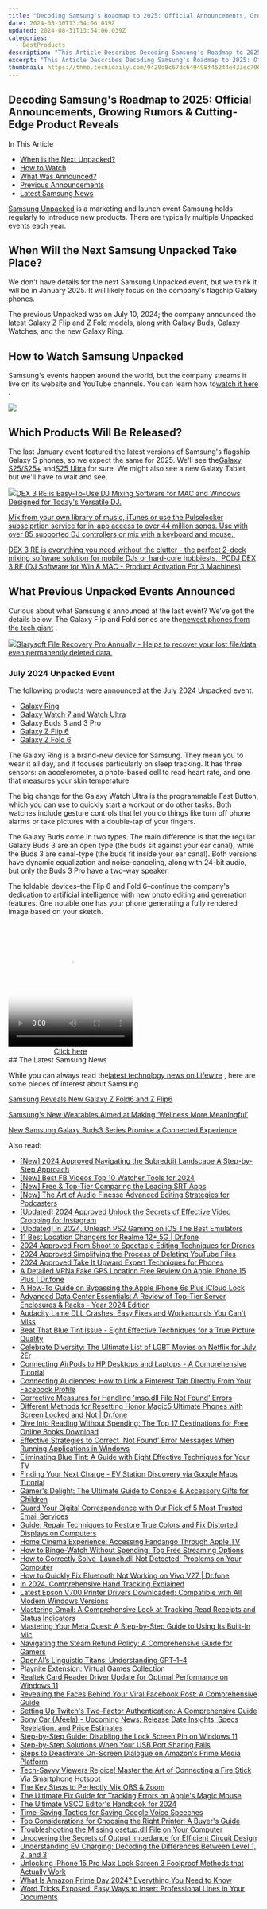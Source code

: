 ```yaml
---
title: "Decoding Samsung's Roadmap to 2025: Official Announcements, Growing Rumors & Cutting-Edge Product Reveals"
date: 2024-08-30T13:54:06.039Z
updated: 2024-08-31T13:54:06.039Z
categories:
  - BestProducts
description: "This Article Describes Decoding Samsung's Roadmap to 2025: Official Announcements, Growing Rumors & Cutting-Edge Product Reveals"
excerpt: "This Article Describes Decoding Samsung's Roadmap to 2025: Official Announcements, Growing Rumors & Cutting-Edge Product Reveals"
thumbnail: https://thmb.techidaily.com/9420d8c67dc649498f45244e433ec706e66933c2bf2f2b4b3c5585601cba7b98.jpg
---
```


## Decoding Samsung's Roadmap to 2025: Official Announcements, Growing Rumors & Cutting-Edge Product Reveals

 In This Article

* [When is the Next Unpacked?](https://www.lifewire.com/#toc-when-will-the-next-samsung-unpacked-take-place)
* [How to Watch](https://www.lifewire.com/#toc-how-to-watch-samsung-unpacked)
* [What Was Announced?](https://www.lifewire.com/#toc-which-products-will-be-released)
* [Previous Announcements](https://www.lifewire.com/#toc-what-previous-unpacked-events-announced)
* [Latest Samsung News](https://www.lifewire.com/#toc-the-latest-samsung-news)

[Samsung Unpacked](https://shop-links.co/link/?exclusive=1&publisher_slug=itechdaily19598&url=https%3A%2F%2Fwww.samsung.com%2Fglobal%2Fgalaxy%2Fevents%2Funpacked%2F) is a marketing and launch event Samsung holds regularly to introduce new products. There are typically multiple Unpacked events each year.

## When Will the Next Samsung Unpacked Take Place?

 We don't have details for the next Samsung Unpacked event, but we think it will be in January 2025\. It will likely focus on the company's flagship Galaxy phones.

 The previous Unpacked was on July 10, 2024; the company announced the latest Galaxy Z Flip and Z Fold models, along with Galaxy Buds, Galaxy Watches, and the new Galaxy Ring.

## How to Watch Samsung Unpacked

 Samsung's events happen around the world, but the company streams it live on its website and YouTube channels. You can learn how to[watch it here](https://www.lifewire.com/watch-samsung-unpacked-online-5095263) .

<!-- affiliate ads begin -->
<a href="https://secure.2checkout.com/order/checkout.php?PRODS=32667153&QTY=1&AFFILIATE=108875&CART=1"><img src="https://www.coolmuster.com/uploads/image/20201228/feature02.png" border="0"></a>
<!-- affiliate ads end -->
## Which Products Will Be Released?

 The last January event featured the latest versions of Samsung's flagship Galaxy S phones, so we expect the same for 2025\. We'll see the[Galaxy S25/S25+](https://www.lifewire.com/samsung-galaxy-s25-8636730) and[S25 Ultra](https://www.lifewire.com/samsung-galaxy-s25-ultra-8639667) for sure. We might also see a new Galaxy Tablet, but we'll have to wait and see.

<!-- affiliate ads begin -->
<a href="https://shop.pcdj.com/order/checkout.php?PRODS=4698827&QTY=1&AFFILIATE=108875&CART=1"> <img src="https://secure.avangate.com/images/merchant/47f4b6321e9fd8e8f7326a6adc1a7c1e/products/dex3REpage-newmainscreenshot.png" border="0">DEX 3 RE is Easy-To-Use DJ Mixing Software for MAC and Windows Designed for Today's Versatile DJ. 

 Mix from your own library of music, iTunes or use the Pulselocker subsciprtion service for in-app access to over 44 million songs. Use with over 85 supported DJ controllers or mix with a keyboard and mouse.  

 DEX 3 RE is everything you need without the clutter - the perfect 2-deck mixing software solution for mobile DJs or hard-core hobbiests.  
 PCDJ DEX 3 RE (DJ Software for Win & MAC - Product Activation For 3 Machines)</a>
<!-- affiliate ads end -->
## What Previous Unpacked Events Announced

 Curious about what Samsung's announced at the last event? We've got the details below. The Galaxy Flip and Fold series are the[newest phones from the tech giant](https://www.lifewire.com/newest-samsung-galaxy-phone-7567396) .

<!-- affiliate ads begin -->
<a href="https://order.glarysoft.com/order/checkout.php?PRODS=35504869&QTY=1&AFFILIATE=108875&CART=1"><img src="https://secure.avangate.com/images/merchant/6734fa703f6633ab896eecbdfad8953a/products/1_FR-200-1.png" border="0">Glarysoft File Recovery Pro Annually -  Helps to recover your lost file/data, even permanently deleted data. 
</a>
<!-- affiliate ads end -->
### July 2024 Unpacked Event

 The following products were announced at the July 2024 Unpacked event.

* [Galaxy Ring](https://www.lifewire.com/samsung-galaxy-ring-8431146)
* [Galaxy Watch 7 and Watch Ultra](https://www.lifewire.com/samsung-galaxy-watch-7-8607182)
* Galaxy Buds 3 and 3 Pro
* [Galaxy Z Flip 6](https://www.lifewire.com/samsung-galaxy-z-flip-6-8621840)
* [Galaxy Z Fold 6](https://www.lifewire.com/galaxy-z-fold-6-8418354)

 The Galaxy Ring is a brand-new device for Samsung. They mean you to wear it all day, and it focuses particularly on sleep tracking. It has three sensors: an accelerometer, a photo-based cell to read heart rate, and one that measures your skin temperature.

 The big change for the Galaxy Watch Ultra is the programmable Fast Button, which you can use to quickly start a workout or do other tasks. Both watches include gesture controls that let you do things like turn off phone alarms or take pictures with a double-tap of your fingers.

 The Galaxy Buds come in two types. The main difference is that the regular Galaxy Buds 3 are an open type (the buds sit against your ear canal), while the Buds 3 are canal-type (the buds fit inside your ear canal). Both versions have dynamic equalization and noise-canceling, along with 24-bit audio, but only the Buds 3 Pro have a two-way speaker.

 The foldable devices–the Flip 6 and Fold 6–continue the company's dedication to artificial intelligence with new photo editing and generation features. One notable one has your phone generating a fully rendered image based on your sketch.

<!-- affiliate ads begin -->
<span id="1997795">
					<video width="250" height="250" style="cursor:pointer"
           poster="//a.impactradius-go.com/display-clicktoplayimage/1997795.jpeg"
           onclick="if(!this.playClicked){this.play();this.setAttribute('controls',true);this.playClicked=true;}">
	   <source src="//a.impactradius-go.com/display-ad/23621-1997795">
	   <img src="//a.impactradius-go.com/display-clicktoplayimage/1997795.jpeg" style="border: none; height: 100%; width: 100%; object-fit: contain">
	</video>
	<div style="width:250px;text-align:center"><a href="javascript:window.open(decodeURIComponent('https%3A%2F%2Fproteahair.pxf.io%2Fc%2F5597632%2F1997795%2F23621'), '_blank');void(0);">Click here</a></div>
</span>
<img height="0" width="0" src="https://imp.pxf.io/i/5597632/1997795/23621" style="position:absolute;visibility:hidden;" border="0" />
<!-- affiliate ads end -->
## The Latest Samsung News

 While you can always read the[latest technology news on Lifewire](https://www.lifewire.com/news-4795879) , here are some pieces of interest about Samsung.

[Samsung Reveals New Galaxy Z Fold6 and Z Flip6](https://www.lifewire.com/samsung-reveals-new-galaxy-z-fold6-and-z-flip6-8675427)

[Samsung's New Wearables Aimed at Making ‘Wellness More Meaningful’](https://www.lifewire.com/samsung-s-new-wearables-aimed-at-making-wellness-more-meaningful-8675470)

[New Samsung Galaxy Buds3 Series Promise a Connected Experience](https://www.lifewire.com/new-samsung-galaxy-buds3-series-promise-a-connected-experience-8675472)

<ins class="adsbygoogle"
     style="display:block"
     data-ad-format="autorelaxed"
     data-ad-client="ca-pub-7571918770474297"
     data-ad-slot="1223367746"></ins>



<ins class="adsbygoogle"
     style="display:block"
     data-ad-client="ca-pub-7571918770474297"
     data-ad-slot="8358498916"
     data-ad-format="auto"
     data-full-width-responsive="true"></ins>

<span class="atpl-alsoreadstyle">Also read:</span>
<div><ul>
<li><a href="https://article-posts.techidaily.com/new-2024-approved-navigating-the-subreddit-landscape-a-step-by-step-approach/"><u>[New] 2024 Approved  Navigating the Subreddit Landscape  A Step-by-Step Approach</u></a></li>
<li><a href="https://facebook-clips.techidaily.com/new-best-fb-videos-top-10-watcher-tools-for-2024/"><u>[New] Best FB Videos  Top 10 Watcher Tools for 2024</u></a></li>
<li><a href="https://some-knowledge.techidaily.com/new-free-and-top-tier-comparing-the-leading-srt-apps/"><u>[New] Free & Top-Tier  Comparing the Leading SRT Apps</u></a></li>
<li><a href="https://vp-tips.techidaily.com/new-the-art-of-audio-finesse-advanced-editing-strategies-for-podcasters/"><u>[New] The Art of Audio Finesse  Advanced Editing Strategies for Podcasters</u></a></li>
<li><a href="https://instagram-video-files.techidaily.com/updated-2024-approved-unlock-the-secrets-of-effective-video-cropping-for-instagram/"><u>[Updated] 2024 Approved  Unlock the Secrets of Effective Video Cropping for Instagram</u></a></li>
<li><a href="https://screen-activity-recording.techidaily.com/updated-in-2024-unleash-ps2-gaming-on-ios-the-best-emulators/"><u>[Updated] In 2024, Unleash PS2 Gaming on iOS  The Best Emulators</u></a></li>
<li><a href="https://location-fake.techidaily.com/11-best-location-changers-for-realme-12plus-5g-drfone-by-drfone-virtual-android/"><u>11 Best Location Changers for Realme 12+ 5G | Dr.fone</u></a></li>
<li><a href="https://some-knowledge.techidaily.com/2024-approved-from-shoot-to-spectacle-editing-techniques-for-drones/"><u>2024 Approved  From Shoot to Spectacle  Editing Techniques for Drones</u></a></li>
<li><a href="https://youtube-stream.techidaily.com/2024-approved-simplifying-the-process-of-deleting-youtube-files/"><u>2024 Approved  Simplifying the Process of Deleting YouTube Files</u></a></li>
<li><a href="https://some-skills.techidaily.com/2024-approved-take-it-upward-expert-techniques-for-phones/"><u>2024 Approved  Take It Upward  Expert Techniques for Phones</u></a></li>
<li><a href="https://location-fake.techidaily.com/a-detailed-vpna-fake-gps-location-free-review-on-apple-iphone-15-plus-drfone-by-drfone-virtual-ios/"><u>A Detailed VPNa Fake GPS Location Free Review On Apple iPhone 15 Plus | Dr.fone</u></a></li>
<li><a href="https://activate-lock.techidaily.com/a-how-to-guide-on-bypassing-the-apple-iphone-6s-plus-icloud-lock-by-drfone-ios/"><u>A How-To Guide on Bypassing the Apple iPhone 6s Plus iCloud Lock</u></a></li>
<li><a href="https://technical-tips.techidaily.com/advanced-data-center-essentials-a-review-of-top-tier-server-enclosures-and-racks-year-2024-edition/"><u>Advanced Data Center Essentials: A Review of Top-Tier Server Enclosures & Racks - Year 2024 Edition</u></a></li>
<li><a href="https://technical-tips.techidaily.com/1722896163952-audacity-lame-dll-crashes-easy-fixes-and-workarounds-you-cant-miss/"><u>Audacity Lame DLL Crashes: Easy Fixes and Workarounds You Can't Miss</u></a></li>
<li><a href="https://technical-tips.techidaily.com/beat-that-blue-tint-issue-eight-effective-techniques-for-a-true-picture-quality/"><u>Beat That Blue Tint Issue - Eight Effective Techniques for a True Picture Quality</u></a></li>
<li><a href="https://technical-tips.techidaily.com/celebrate-diversity-the-ultimate-list-of-lgbt-movies-on-netflix-for-july-2er/"><u>Celebrate Diversity: The Ultimate List of LGBT Movies on Netflix for July 2Er</u></a></li>
<li><a href="https://technical-tips.techidaily.com/connecting-airpods-to-hp-desktops-and-laptops-a-comprehensive-tutorial/"><u>Connecting AirPods to HP Desktops and Laptops - A Comprehensive Tutorial</u></a></li>
<li><a href="https://technical-tips.techidaily.com/connecting-audiences-how-to-link-a-pinterest-tab-directly-from-your-facebook-profile/"><u>Connecting Audiences: How to Link a Pinterest Tab Directly From Your Facebook Profile</u></a></li>
<li><a href="https://technical-tips.techidaily.com/corrective-measures-for-handling-msodll-file-not-found-errors/"><u>Corrective Measures for Handling 'mso.dll File Not Found' Errors</u></a></li>
<li><a href="https://techidaily.com/different-methods-for-resetting-honor-magic5-ultimate-phones-with-screen-locked-and-not-drfone-by-drfone-reset-android-reset-android/"><u>Different Methods for Resetting Honor Magic5 Ultimate Phones with Screen Locked and Not | Dr.fone</u></a></li>
<li><a href="https://tech-recovery.techidaily.com/dive-into-reading-without-spending-the-top-17-destinations-for-free-online-books-download/"><u>Dive Into Reading Without Spending: The Top 17 Destinations for Free Online Books Download</u></a></li>
<li><a href="https://win-howtos.techidaily.com/effective-strategies-to-correct-not-found-error-messages-when-running-applications-in-windows/"><u>Effective Strategies to Correct 'Not Found' Error Messages When Running Applications in Windows</u></a></li>
<li><a href="https://technical-tips.techidaily.com/eliminating-blue-tint-a-guide-with-eight-effective-techniques-for-your-tv/"><u>Eliminating Blue Tint: A Guide with Eight Effective Techniques for Your TV</u></a></li>
<li><a href="https://technical-tips.techidaily.com/finding-your-next-charge-ev-station-discovery-via-google-maps-tutorial/"><u>Finding Your Next Charge - EV Station Discovery via Google Maps Tutorial</u></a></li>
<li><a href="https://technical-tips.techidaily.com/gamers-delight-the-ultimate-guide-to-console-and-accessory-gifts-for-children/"><u>Gamer's Delight: The Ultimate Guide to Console & Accessory Gifts for Children</u></a></li>
<li><a href="https://technical-tips.techidaily.com/guard-your-digital-correspondence-with-our-pick-of-5-most-trusted-email-services/"><u>Guard Your Digital Correspondence with Our Pick of 5 Most Trusted Email Services</u></a></li>
<li><a href="https://technical-tips.techidaily.com/guide-repair-techniques-to-restore-true-colors-and-fix-distorted-displays-on-computers/"><u>Guide: Repair Techniques to Restore True Colors and Fix Distorted Displays on Computers</u></a></li>
<li><a href="https://technical-tips.techidaily.com/home-cinema-experience-accessing-fandango-through-apple-tv/"><u>Home Cinema Experience: Accessing Fandango Through Apple TV</u></a></li>
<li><a href="https://technical-tips.techidaily.com/how-to-binge-watch-without-spending-top-free-streaming-options/"><u>How to Binge-Watch Without Spending: Top Free Streaming Options</u></a></li>
<li><a href="https://technical-tips.techidaily.com/1722903648789-how-to-correctly-solve-launchdll-not-detected-problems-on-your-computer/"><u>How to Correctly Solve 'Launch.dll Not Detected' Problems on Your Computer</u></a></li>
<li><a href="https://fix-guide.techidaily.com/how-to-quickly-fix-bluetooth-not-working-on-vivo-v27-drfone-by-drfone-fix-android-problems-fix-android-problems/"><u>How to Quickly Fix Bluetooth Not Working on Vivo V27 | Dr.fone</u></a></li>
<li><a href="https://extra-lessons.techidaily.com/in-2024-comprehensive-hand-tracking-explained/"><u>In 2024, Comprehensive Hand Tracking Explained</u></a></li>
<li><a href="https://win-dash.techidaily.com/latest-epson-v700-printer-drivers-downloaded-compatible-with-all-modern-windows-versions/"><u>Latest Epson V700 Printer Drivers Downloaded: Compatible with All Modern Windows Versions</u></a></li>
<li><a href="https://technical-tips.techidaily.com/mastering-gmail-a-comprehensive-look-at-tracking-read-receipts-and-status-indicators/"><u>Mastering Gmail: A Comprehensive Look at Tracking Read Receipts and Status Indicators</u></a></li>
<li><a href="https://technical-tips.techidaily.com/mastering-your-meta-quest-a-step-by-step-guide-to-using-its-built-in-mic/"><u>Mastering Your Meta Quest: A Step-by-Step Guide to Using Its Built-In Mic</u></a></li>
<li><a href="https://technical-tips.techidaily.com/navigating-the-steam-refund-policy-a-comprehensive-guide-for-gamers/"><u>Navigating the Steam Refund Policy: A Comprehensive Guide for Gamers</u></a></li>
<li><a href="https://tech-revival.techidaily.com/openais-linguistic-titans-understanding-gpt-14/"><u>OpenAI’s Linguistic Titans: Understanding GPT-1–4</u></a></li>
<li><a href="https://windows11.techidaily.com/playnite-extension-virtual-games-collection/"><u>Playnite Extension: Virtual Games Collection</u></a></li>
<li><a href="https://hardware-updates.techidaily.com/realtek-card-reader-driver-update-for-optimal-performance-on-windows-11/"><u>Realtek Card Reader Driver Update for Optimal Performance on Windows 11</u></a></li>
<li><a href="https://technical-tips.techidaily.com/revealing-the-faces-behind-your-viral-facebook-post-a-comprehensive-guide/"><u>Revealing the Faces Behind Your Viral Facebook Post: A Comprehensive Guide</u></a></li>
<li><a href="https://technical-tips.techidaily.com/setting-up-twitchs-two-factor-authentication-a-comprehensive-guide/"><u>Setting Up Twitch's Two-Factor Authentication: A Comprehensive Guide</u></a></li>
<li><a href="https://technical-tips.techidaily.com/sony-car-afeela-upcoming-news-release-date-insights-specs-revelation-and-price-estimates/"><u>Sony Car (Afeela) - Upcoming News: Release Date Insights, Specs Revelation, and Price Estimates</u></a></li>
<li><a href="https://technical-tips.techidaily.com/step-by-step-guide-disabling-the-lock-screen-pin-on-windows-11/"><u>Step-by-Step Guide: Disabling the Lock Screen Pin on Windows 11</u></a></li>
<li><a href="https://technical-tips.techidaily.com/step-by-step-solutions-when-your-usb-port-sharing-fails/"><u>Step-by-Step Solutions When Your USB Port Sharing Fails</u></a></li>
<li><a href="https://techtrends.techidaily.com/steps-to-deactivate-on-screen-dialogue-on-amazons-prime-media-platform/"><u>Steps to Deactivate On-Screen Dialogue on Amazon's Prime Media Platform</u></a></li>
<li><a href="https://technical-tips.techidaily.com/tech-savvy-viewers-rejoice-master-the-art-of-connecting-a-fire-stick-via-smartphone-hotspot/"><u>Tech-Savvy Viewers Rejoice! Master the Art of Connecting a Fire Stick Via Smartphone Hotspot</u></a></li>
<li><a href="https://video-screen-grab.techidaily.com/the-key-steps-to-perfectly-mix-obs-and-zoom/"><u>The Key Steps to Perfectly Mix OBS & Zoom</u></a></li>
<li><a href="https://technical-tips.techidaily.com/the-ultimate-fix-guide-for-tracking-errors-on-apples-magic-mouse/"><u>The Ultimate Fix Guide for Tracking Errors on Apple's Magic Mouse</u></a></li>
<li><a href="https://some-approaches.techidaily.com/the-ultimate-vsco-editors-handbook-for-2024/"><u>The Ultimate VSCO Editor's Handbook for 2024</u></a></li>
<li><a href="https://remote-screen-capture.techidaily.com/time-saving-tactics-for-saving-google-voice-speeches/"><u>Time-Saving Tactics for Saving Google Voice Speeches</u></a></li>
<li><a href="https://technical-tips.techidaily.com/top-considerations-for-choosing-the-right-printer-a-buyers-guide/"><u>Top Considerations for Choosing the Right Printer: A Buyer's Guide</u></a></li>
<li><a href="https://technical-tips.techidaily.com/troubleshooting-the-missing-osetupdll-file-on-your-computer/"><u>Troubleshooting the Missing osetup.dll File on Your Computer</u></a></li>
<li><a href="https://technical-tips.techidaily.com/uncovering-the-secrets-of-output-impedance-for-efficient-circuit-design/"><u>Uncovering the Secrets of Output Impedance for Efficient Circuit Design</u></a></li>
<li><a href="https://technical-tips.techidaily.com/understanding-ev-charging-decoding-the-differences-between-level-1-2-and-3/"><u>Understanding EV Charging: Decoding the Differences Between Level 1, 2, and 3</u></a></li>
<li><a href="https://ios-unlock.techidaily.com/unlocking-iphone-15-pro-max-lock-screen-3-foolproof-methods-that-actually-work-by-drfone-ios/"><u>Unlocking iPhone 15 Pro Max Lock Screen 3 Foolproof Methods that Actually Work</u></a></li>
<li><a href="https://technical-tips.techidaily.com/what-is-amazon-prime-day-2024-everything-you-need-to-know/"><u>What Is Amazon Prime Day 2024? Everything You Need to Know</u></a></li>
<li><a href="https://technical-tips.techidaily.com/word-tricks-exposed-easy-ways-to-insert-professional-lines-in-your-documents/"><u>Word Tricks Exposed: Easy Ways to Insert Professional Lines in Your Documents</u></a></li>
</ul></div>
